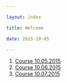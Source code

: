 ```yaml
---

layout: index

title: Welcome

date: 2015-10-05

---
```



1. [Course 10.05.2015]({{site.baseurl}}/urban_planning/10052015.html)
1. [Course 10.06.2015]({{site.baseurl}}/urban_planning/10062015.html)
1. [Course 10.07.2015]({{site.baseurl}}/urban_planning/10072015.html)
